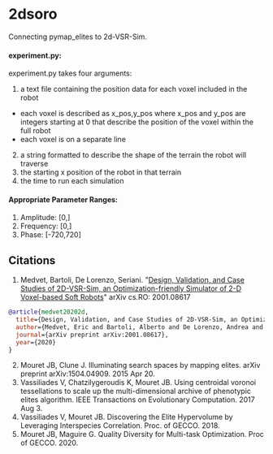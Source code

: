 # 2dsoro
Connecting pymap_elites to 2d-VSR-Sim.

#### experiment.py:
experiment.py takes four arguments:
1. a text file containing the position data for each voxel included in the robot
  * each voxel is described as x_pos,y_pos where x_pos and y_pos are integers starting at 0 that describe the position of the voxel within the full robot
  * each voxel is on a separate line
2. a string formatted to describe the shape of the terrain the robot will traverse
3. the starting x position of the robot in that terrain
4. the time to run each simulation

#### Appropriate Parameter Ranges:
1. Amplitude: [0,]
2. Frequency: [0,]
3. Phase: [-720,720]



## Citations
1. Medvet, Bartoli, De Lorenzo, Seriani. "[Design, Validation, and Case Studies of 2D-VSR-Sim, an Optimization-friendly Simulator of 2-D Voxel-based Soft Robots](https://arxiv.org/abs/2001.08617)" arXiv cs.RO: 2001.08617
```bibtex
@article{medvet20202d,
  title={Design, Validation, and Case Studies of 2D-VSR-Sim, an Optimization-friendly Simulator of 2-D Voxel-based Soft Robots},
  author={Medvet, Eric and Bartoli, Alberto and De Lorenzo, Andrea and Seriani, Stefano},
  journal={arXiv preprint arXiv:2001.08617},
  year={2020}
}
```
2. Mouret JB, Clune J. Illuminating search spaces by mapping elites. arXiv preprint arXiv:1504.04909. 2015 Apr 20.
3. Vassiliades V, Chatzilygeroudis K, Mouret JB. Using centroidal voronoi tessellations to scale up the multi-dimensional archive of phenotypic elites algorithm. IEEE Transactions on Evolutionary Computation. 2017 Aug 3.
4. Vassiliades V, Mouret JB. Discovering the Elite Hypervolume by Leveraging Interspecies Correlation. Proc. of GECCO. 2018.
5. Mouret JB, Maguire G. Quality Diversity for Multi-task Optimization. Proc of GECCO. 2020.

